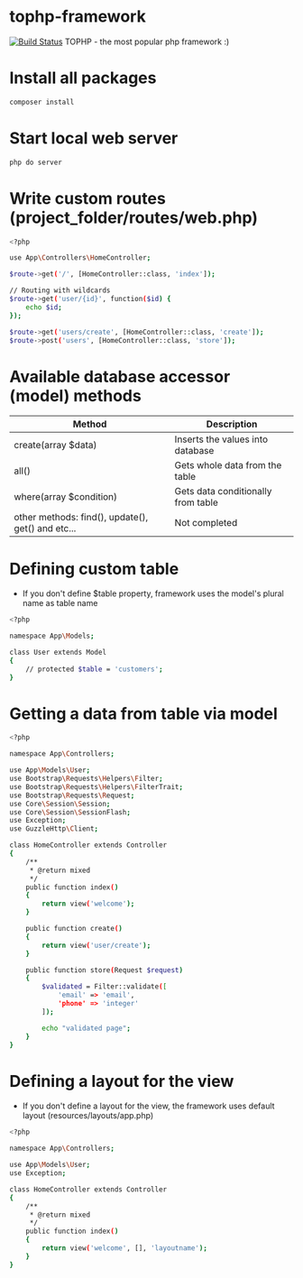 # tophp-framework

[![Build Status](https://travis-ci.org/joemccann/dillinger.svg?branch=master)](https://github.com/sobirjonovs/tophp-framework) TOPHP - the most popular php framework :)

# Install all packages
```sh
composer install
```
# Start local web server
```sh
php do server
```
# Write custom routes (project_folder/routes/web.php)
```sh
<?php

use App\Controllers\HomeController;

$route->get('/', [HomeController::class, 'index']);

// Routing with wildcards
$route->get('user/{id}', function($id) {
    echo $id;
});

$route->get('users/create', [HomeController::class, 'create']);
$route->post('users', [HomeController::class, 'store']);
```

# Available database accessor (model) methods
| Method | Description |
| ------ | ------ |
| create(array $data) | Inserts the values into database |
| all() | Gets whole data from the table |
| where(array $condition) | Gets data conditionally from table |
| other methods: find(), update(), get() and etc... | Not completed |

# Defining custom table
- If you don't define $table property, framework uses the model's plural name as table name
```sh
<?php

namespace App\Models;

class User extends Model
{
    // protected $table = 'customers'; 
}
```
# Getting a data from table via model
```sh
<?php

namespace App\Controllers;

use App\Models\User;
use Bootstrap\Requests\Helpers\Filter;
use Bootstrap\Requests\Helpers\FilterTrait;
use Bootstrap\Requests\Request;
use Core\Session\Session;
use Core\Session\SessionFlash;
use Exception;
use GuzzleHttp\Client;

class HomeController extends Controller
{
    /**
     * @return mixed
     */
    public function index()
    {
        return view('welcome');
    }

    public function create()
    {
        return view('user/create');
    }

    public function store(Request $request)
    {
        $validated = Filter::validate([
            'email' => 'email',
            'phone' => 'integer'
        ]);

        echo "validated page";
    }
}

```
# Defining a layout for the view
- If you don't define a layout for the view, the framework uses default layout (resources/layouts/app.php)
```sh
<?php

namespace App\Controllers;

use App\Models\User;
use Exception;

class HomeController extends Controller
{
    /**
     * @return mixed
     */
    public function index()
    {
        return view('welcome', [], 'layoutname');
    }
}

```
